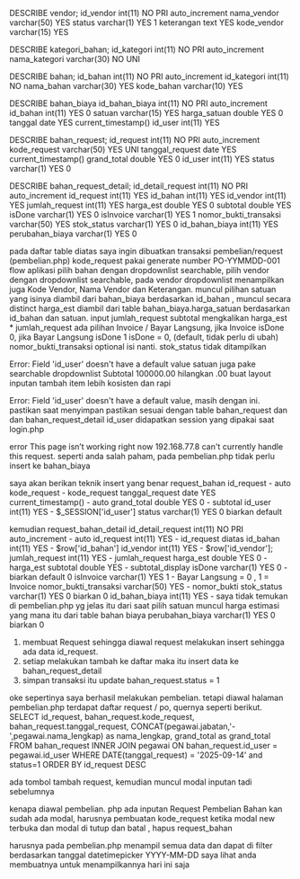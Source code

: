DESCRIBE vendor;
id_vendor int(11) NO PRI auto_increment
nama_vendor varchar(50) YES
status varchar(1) YES 1
keterangan text YES
kode_vendor varchar(15) YES

DESCRIBE kategori_bahan;
id_kategori int(11) NO PRI auto_increment
nama_kategori varchar(30) NO UNI

DESCRIBE bahan;
id_bahan int(11) NO PRI auto_increment
id_kategori int(11) NO
nama_bahan varchar(30) YES
kode_bahan varchar(10) YES

DESCRIBE bahan_biaya
id_bahan_biaya int(11) NO PRI auto_increment
id_bahan int(11) YES 0
satuan varchar(15) YES
harga_satuan double YES 0
tanggal date YES current_timestamp()
id_user int(11) YES

DESCRIBE bahan_request;
id_request int(11) NO PRI auto_increment
kode_request varchar(50) YES UNI
tanggal_request date YES current_timestamp()
grand_total double YES 0
id_user int(11) YES
status varchar(1) YES 0

DESCRIBE bahan_request_detail;
id_detail_request int(11) NO PRI auto_increment
id_request int(11) YES
id_bahan int(11) YES
id_vendor int(11) YES
jumlah_request int(11) YES
harga_est double YES 0
subtotal double YES
isDone varchar(1) YES 0
isInvoice varchar(1) YES 1
nomor_bukti_transaksi varchar(50) YES
stok_status varchar(1) YES 0
id_bahan_biaya int(11) YES
perubahan_biaya varchar(1) YES 0

pada daftar table diatas saya ingin dibuatkan transaksi pembelian/request (pembelian.php)
kode_request pakai generate number PO-YYMMDD-001
flow aplikasi pilih bahan dengan dropdownlist searchable,
pilih vendor dengan dropdownlist searchable, pada vendor dropdownlist menampilkan juga Kode Vendor, Nama Vendor dan Keterangan.
muncul pilihan satuan yang isinya diambil dari bahan_biaya berdasarkan id_bahan , muncul secara distinct
harga_est diambil dari table bahan_biaya.harga_satuan berdasarkan id_bahan dan satuan.
input jumlah_request
subtotal mengkalikan harga_est \* jumlah_request
ada pilihan Invoice / Bayar Langsung, jika Invoice isDone 0, jika Bayar Langsung isDone 1
isDone = 0, (default, tidak perlu di ubah)
nomor_bukti_transaksi optional isi nanti.
stok_status tidak ditampilkan

Error: Field 'id_user' doesn't have a default value
satuan juga pake searchable dropdownlist
Subtotal 100000.00 hilangkan .00
buat layout inputan tambah item lebih kosisten dan rapi

Error: Field 'id_user' doesn't have a default value, masih dengan ini. pastikan saat menyimpan pastikan sesuai dengan table bahan_request dan dan bahan_request_detail
id_user didapatkan session yang dipakai saat login.php

error
This page isn’t working right now
192.168.77.8 can't currently handle this request.
seperti anda salah paham, pada pembelian.php tidak perlu insert ke bahan_biaya

saya akan berikan teknik insert yang benar
request_bahan
id_request - auto
kode_request - kode_request
tanggal_request date YES current_timestamp() - auto
grand_total double YES 0 - subtotal
id_user int(11) YES - $\_SESSION['id_user']
status varchar(1) YES 0 biarkan default

kemudian request_bahan_detail
id_detail_request int(11) NO PRI auto_increment - auto
id_request int(11) YES - id_request diatas
id_bahan int(11) YES - $row['id_bahan']
id_vendor int(11) YES - $row['id_vendor'];
jumlah_request int(11) YES - jumlah_request
harga_est double YES 0 - harga_est
subtotal double YES - subtotal_display
isDone varchar(1) YES 0 - biarkan default 0
isInvoice varchar(1) YES 1 - Bayar Langsung = 0 , 1 = Invoice
nomor_bukti_transaksi varchar(50) YES - nomor_bukti
stok_status varchar(1) YES 0 biarkan 0
id_bahan_biaya int(11) YES - saya tidak temukan di pembelian.php yg jelas itu dari saat pilih satuan muncul harga estimasi yang mana itu dari table bahan biaya
perubahan_biaya varchar(1) YES 0 biarkan 0

1. membuat Request sehingga diawal request melakukan insert sehingga ada data id_request.
2. setiap melakukan tambah ke daftar maka itu insert data ke bahan_request_detail
3. simpan transaksi itu update bahan_request.status = 1

oke sepertinya saya berhasil melakukan pembelian. tetapi diawal halaman pembelian.php terdapat daftar request / po, quernya seperti berikut.
SELECT
id_request,
bahan_request.kode_request,
bahan_request.tanggal_request,
CONCAT(pegawai.jabatan,'-',pegawai.nama_lengkap) as nama_lengkap,
grand_total as grand_total
FROM
bahan_request
INNER JOIN
pegawai
ON
bahan_request.id_user = pegawai.id_user WHERE DATE(tanggal_request) = '2025-09-14' and status=1
ORDER BY id_request DESC

ada tombol tambah request, kemudian muncul modal inputan tadi sebelumnya

kenapa diawal pembelian. php ada inputan Request Pembelian Bahan kan sudah ada modal,
harusnya pembuatan kode_request ketika modal new terbuka dan modal di tutup dan batal , hapus request_bahan

harusnya pada pembelian.php menampil semua data dan dapat di filter berdasarkan tanggal datetimepicker YYYY-MM-DD
saya lihat anda membuatnya untuk menampilkannya hari ini saja
